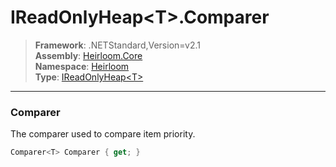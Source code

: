 # IReadOnlyHeap\<T>.Comparer

> **Framework**: .NETStandard,Version=v2.1  
> **Assembly**: [Heirloom.Core][0]  
> **Namespace**: [Heirloom][0]  
> **Type**: [IReadOnlyHeap\<T>][1]

--------------------------------------------------------------------------------

### Comparer

The comparer used to compare item priority.

```cs
Comparer<T> Comparer { get; }
```

[0]: ../Heirloom.Core.md
[1]: Heirloom.IReadOnlyHeap[T].md
